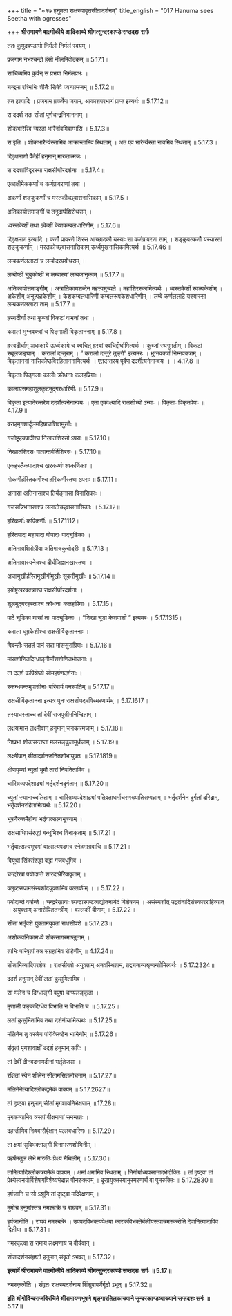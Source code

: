 +++
title = "०१७ हनुमता राक्षस्यावृतसीतादर्शनम्"
title_english = "017 Hanuma sees Seetha with ogresses"

+++
**श्रीरामायणे वाल्मीकीये आदिकाव्ये श्रीमत्सुन्दरकाण्डे सप्तदशः सर्गः**

ततः कुमुदषण्डाभो निर्मलो निर्मलं स्वयम् ।

प्रजगाम नभश्चन्द्रो हंसो नीलमिवोदकम् ॥ 5.17.1॥

साचिव्यमिव कुर्वन् स प्रभया निर्मलप्रभः ।

चन्द्रमा रश्मिभिः शीतैः सिषेवे पवनात्मजम् ॥ 5.17.2॥

तत इत्यादि । प्रजगाम प्रकर्षेण जगाम, आकाशपरभागं प्राप्त इत्यर्थः ॥ 5.17.12॥

स ददर्श ततः सीतां पूर्णचन्द्रनिभाननाम् ।

शोकभारैरिव न्यस्तां भारैर्नावमिवाम्भसि ॥ 5.17.3॥

स इति । शोकभारैर्न्यस्तामिव आक्रान्तामिव स्थिताम् । अत एव भारैर्न्यस्ता नावमिव स्थिताम् ॥ 5.17.3॥

दिदृक्षमाणो वैदेहीं हनुमान् मारुतात्मजः ।

स ददर्शाविदूरस्था राक्षसीर्घोरदर्शनाः ॥ 5.17.4॥

एकाक्षीमेककर्णां च कर्णप्रावराणां तथा ।

अकर्णां शङ्कुकर्णां च मस्तकीच्छ्वासनासिकाम् ॥ 5.17.5॥

अतिकायोत्तमाङ्गीं च तनुदार्घशिरोधराम् ।

ध्वस्तकेशीं तथा ऽकेशीं केशकम्बलधारिणीम् ॥ 5.17.6॥

दिदृक्षमाण इत्यादि । कर्णौ प्रावरणे शिरस आच्छादकौ यस्याः सा कर्णप्रावरणा ताम् । शङ्कुवत्कर्णौ यस्यास्तां शङ्कुकर्णाम् । मस्तकोच्छ्वासनासिकाम् ऊर्ध्वमुखनासिकामित्यर्थः ॥ 5.17.46॥

लम्बकर्णललाटां च लम्बोदरपयोधराम् ।

लम्बोष्ठीं चुबुकोष्ठीं च लम्बास्यां लम्बजानुकाम् ॥ 5.17.7॥

अतिकायोत्तमाङ्गीम् । अत्रातिकायशब्देन महत्त्वमुच्यते । महाशिरस्कामित्यर्थः । ध्वस्तकेशीं स्वल्पकेशीम् । अकेशीम् अनुत्पन्नकेशीम् । केशकम्बलधारिणीं कम्बलरूपकेशधारिणीम् । लम्बे कर्णललाटे यस्यास्सा लम्बकर्णललाटा ताम् ॥ 5.17.7॥

ह्रस्वदीर्घां तथा कुब्जां विकटां वामनां तथा ।

करालां भुग्नवक्त्रां च पिङ्गाक्षीं विकृताननाम् ॥ 5.17.8॥

ह्रस्वदीर्घाम् अधःकाये ऊर्ध्वकाये च क्वचित् ह्रस्वां क्वचिद्दीर्घामित्यर्थः । कुब्जां स्थगुमतीम् । विकटां स्थूलजङ्घाम् । करालां दन्तुराम् । ” करालो दन्तुरे तुङ्गे” इत्यमरः । भुग्नवक्त्रां निम्नवक्त्राम् । विकृताननां नासिकोष्ठविरहिताननामित्यर्थः । एतदन्तस्य पूर्वेण ददर्शेत्यनेनान्वयः । । 4.17.8 ॥

विकृताः पिङ्गलाः कालीः क्रोधनाः कलहप्रियाः ।

कालायसमहाशूलकृटमुद्गरधारिणीः ॥ 5.17.9॥

विकृता इत्यादेरुत्तरेण ददर्शेत्यनेनान्वयः । एता एकाक्ष्यादि राक्षसीभ्यो ऽन्याः । विकृताः विकृतवेषाः ॥ 4.17.9॥

वराहमृगशार्दूलमहिषाजशिवामुखीः ।

गजोष्ट्रहयपादीश्च निखातशिरसो ऽपराः ॥ 5.17.10॥

निखातशिरसः गात्रान्तर्वर्तिशिरसः ॥ 5.17.10॥

एकहस्तैकपादाश्च खरकर्ण्यः श्वकर्णिकाः ।

गोकर्णीर्हस्तिकर्णीश्च हरिकर्णीस्तथा ऽपराः ॥ 5.17.11॥

अनासा अतिनासाश्च तिर्यङ्नासा विनासिकाः ।

गजसन्निभनासाश्च ललाटोच्छ्वासनासिकाः ॥ 5.17.12॥

हरिकर्णीः कपिकर्णीः ॥ 5.17.1112॥

हस्तिपादा महापादा गोपादाः पादचूडिकाः ।

अतिमात्रशिरोग्रीवा अतिमात्रकुचोदरीः ॥ 5.17.13॥

अतिमात्रास्यनेत्रश्च दीर्घजिह्वानखास्तथा ।

अजामुखीर्हस्तिमुखीर्गोमुखीः सूकरीमुखीः ॥ 5.17.14॥

हयोष्ट्रखरवक्त्राश्च राक्षसीर्घोरदर्शनाः ।

शूलमुद्गरहस्ताश्च क्रोधनाः कलहप्रियाः ॥ 5.17.15॥

पादे चूडिका यासां ताः पादचूडिकाः । “शिखा चूडा केशपाशी ” इत्यमरः ॥ 5.17.1315॥

कराला धूम्रकेशीश्च राक्षसीर्विकृताननाः ।

पिबन्तीः सततं पानं सदा मांससुराप्रियाः ॥ 5.17.16॥

मांसशोणितदिग्धाङ्गीर्मांसशोणितभोजनाः ।

ता ददर्श कपिश्रेष्ठो सोमहर्षणदर्शनाः ।

स्कन्धवन्तमुपासीनाः परिवार्य वनस्पतिम् ॥ 5.17.17॥

राक्षसीर्विकृतानना इत्यत्र पुनः राक्षसीपदमविस्मरणार्थम् ॥ 5.17.1617॥

तस्याधस्ताच्च तां देवीं राजपुत्रीमनिन्दिताम् ।

लक्षयामास लक्ष्मीवान् हनुमान् जनकात्मजाम् ॥ 5.17.18॥

निष्प्रभां शोकसन्तप्तां मलसङ्कुलमूर्धजाम् ॥ 5.17.19॥

लक्ष्मीवान् सीतादर्शनजनितशोभायुक्तः ॥ 5.17.1819॥

क्षीणपुण्यां च्युतां भूमौ तारां निपतितामिव ।

चारित्रव्यपदेशाढ्यां भर्तृदर्शनदुर्गताम् ॥ 5.17.20॥

च्युतां स्थानाच्चलिताम् । चारित्रव्यपदेशाढ्यां पतिव्रताधर्माचरणख्यातिसम्पन्नाम् । भर्तृदर्शनेन दुर्गतां दरिद्राम्, भर्तृदर्शनरहितामित्यर्थः ॥ 5.17.20॥

भूषणैरुत्तमैर्हीनां भर्तृवात्सल्यभूषणाम् ।

राक्षसाधिपसंरुद्धां बन्धुभिश्च विनाकृताम् ॥ 5.17.21॥

भर्तृवात्सल्यभूषणां वात्सल्यपदमत्र स्नेहमात्रवाचि ॥ 5.17.21॥

वियूथां सिंहसंरुद्धां बद्धां गजवधूमिव ।

चन्द्ररेखां पयोदान्ते शारदाभ्रैरिवावृताम् ।

क्लुष्टरूपामसंस्पर्शादयुक्तामिव वल्लकीम् । ॥ 5.17.22॥

पयोदान्ते वर्षान्ते । चन्द्ररेखायाः स्पष्टास्पष्टत्वद्योतनायेदं विशेषणम् । असंस्पर्शात् उद्वर्तनादिसंस्कारराहित्यात् । अयुक्ताम् अनारोपिततन्त्रीम् । वल्लकीं वीणाम् ॥ 5.17.22॥

सीतां भर्तृवशे युक्तामयुक्तां राक्षसीवशे ॥ 5.17.23॥

अशोकवनिकामध्ये शोकसागरमाप्लुताम् ।

ताभिः परिवृतां तत्र सग्रहामिव रोहिणीम् ॥ 4.17.24॥

सीतामित्यादिपरशेषः । राक्षसीवशे अयुक्ताम् अनवस्थिताम्, तद्वचनान्यश्रृण्वन्तीमित्यर्थः ॥ 5.17.2324॥

ददर्श हनुमान् देवीं लतां कुसुमितामिव ।

सा मलेन च दिग्धाङ्गी वपुषा चाप्यलङ्कृता ।

मृणाली पङ्कदिग्धेव विभाति न विभाति च ॥ 5.17.25॥

लतां कुसुमितामिव तथा दर्शनीयामित्यर्थः ॥ 5.17.25॥

मलिनेन तु वस्त्रेण परिक्लिष्टेन भामिनीम् ॥ 5.17.26॥

संवृतां मृगशावाक्षीं ददर्श हनुमान् कपिः ।

तां देवीं दीनवदनामदीनां भर्तृतेजसा ।

रक्षितां स्वेन शीलेन सीतामसितलोचनाम् ॥ 5.17.27॥

मलिनेनेत्यादिश्लोकद्वमेकं वाक्यम् ॥ 5.17.2627॥

तां दृष्ट्वा हनुमान् सीतां मृगशावनिभेक्षणाम् ॥.17.28॥

मृगकन्यामिव त्रस्तां वीक्षमाणां समन्ततः ।

दहन्तीमिव निःश्वासैर्वृक्षान् पल्लवधारिणः ॥ 5.17.29॥

ता क्षमां सुविभक्ताङ्गीं विनाभरणशोभिनीम् ।

प्रहर्षमतुलं लेभे मारुतिः प्रेक्ष्य मैथिलीम् ॥ 5.17.30॥

तामित्यादिश्लोकत्रयमेकं वाक्यम् । क्षमां क्षमामिव स्थिताम् । निगीर्याध्यवसानादभेदोक्तिः । तां दृष्ट्वा तां प्रेक्ष्येत्यनयोर्विशेषणविशेष्यभेदान्न पौनरुक्त्यम् । दूरप्रयुक्तस्यानुस्मरणार्थं वा पुनरुक्तिः ॥ 5.17.2830॥

हर्षजानि च सो ऽश्रूणि तां दृष्ट्वा मदिरेक्षणाम् ।

मुमोच हनुमांस्तत्र नमश्चक्रे च राघवम् ॥ 5.17.31॥

हर्षजानीति । राघवं नमश्चक्रे । उपपदविभक्त्यपेक्षया कारकविभक्तेर्बलीयस्त्वान्नमस्करोति देवानित्यादाविव द्वितीया ॥ 5.17.31॥

नमस्कृत्वा स रामाय लक्ष्मणाय च वीर्यवान् ।

सीतादर्शनसंहृष्टो हनुमान् संवृतो ऽभवत् ॥ 5.17.32॥

**इत्यार्षे श्रीरामायणे वाल्मीकीये आदिकाव्ये श्रीमत्सुन्दरकाण्डे सप्तदशः सर्गः ॥ 5.17॥**

नमस्कृत्वेति । संवृतः राक्षस्यदर्शनाय शिंशुपापर्णैर्गूढो ऽभूत् ॥ 5.17.32॥

**इति श्रीगोविन्दराजविरचिते श्रीरामायणभूषणे श्रृङ्गारतिलकाख्याने सुन्दरकाण्डव्याख्याने सप्तदशः सर्गः ॥ 5.17॥**
